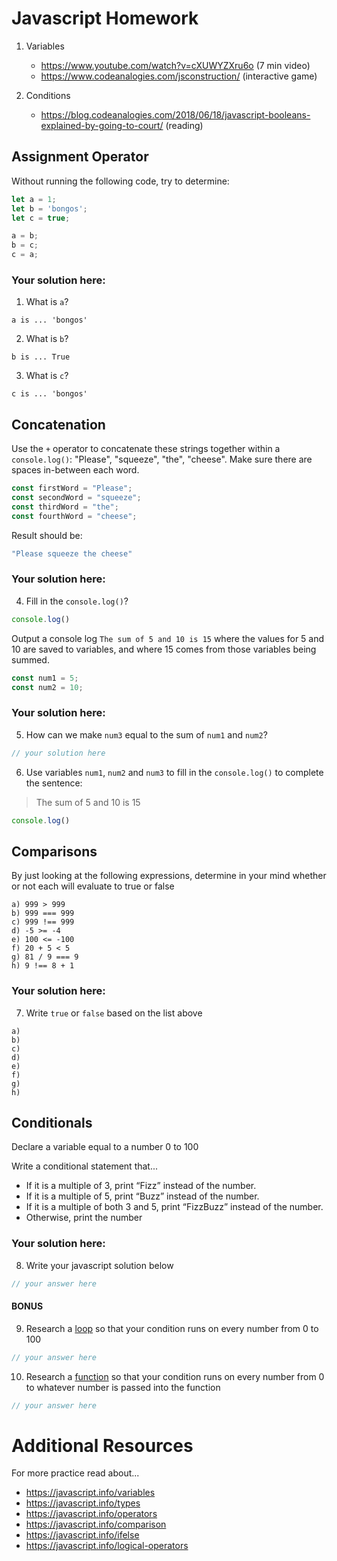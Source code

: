 # Javascript Homework

1.  Variables
    - https://www.youtube.com/watch?v=cXUWYZXru6o (7 min video)
    - https://www.codeanalogies.com/jsconstruction/ (interactive game)

2.  Conditions
    - https://blog.codeanalogies.com/2018/06/18/javascript-booleans-explained-by-going-to-court/ (reading)


## Assignment Operator
Without running the following code, try to determine:

```js
let a = 1;
let b = 'bongos';
let c = true;

a = b;
b = c;
c = a;
```

### Your solution here:
1.  What is `a`?
```
a is ... 'bongos'
```
2.  What is `b`?
```
b is ... True
```
3.  What is `c`?
```
c is ... 'bongos'
```

## Concatenation
Use the `+` operator to concatenate these strings together within a `console.log()`: "Please", "squeeze", "the", "cheese". Make sure there are spaces in-between each word.

```js
const firstWord = "Please";
const secondWord = "squeeze";
const thirdWord = "the";
const fourthWord = "cheese";
```
Result should be:
```js
"Please squeeze the cheese"
```

### Your solution here:
4.  Fill in the `console.log()`?
```js
console.log()
```

Output a console log `The sum of 5 and 10 is 15` where the values for 5 and 10 are saved to variables, and where 15 comes from those variables being summed.
```js
const num1 = 5;
const num2 = 10;
```

### Your solution here:
5.  How can we make `num3` equal to the sum of `num1` and `num2`?
```js
// your solution here
```
6.  Use variables `num1`, `num2` and `num3` to fill in the `console.log()` to complete the sentence: 

>The sum of 5 and 10 is 15

```js
console.log()
```

## Comparisons
By just looking at the following expressions, determine in your mind whether or not each will evaluate to true or false
```
a) 999 > 999
b) 999 === 999 
c) 999 !== 999
d) -5 >= -4
e) 100 <= -100
f) 20 + 5 < 5 
g) 81 / 9 === 9
h) 9 !== 8 + 1
```
### Your solution here:
7.  Write `true` or `false` based on the list above
```
a) 
b)  
c)
d) 
e) 
f) 
g) 
h) 
```

## Conditionals
Declare a variable equal to a number 0 to 100

Write a conditional statement that...
- If it is a multiple of 3, print “Fizz” instead of the number.
- If it is a multiple of 5, print “Buzz” instead of the number.
- If it is a multiple of both 3 and 5, print “FizzBuzz” instead of the number.
- Otherwise, print the number

### Your solution here:
8.  Write your javascript solution below
```js
// your answer here
```

#### BONUS
9.  Research a [loop](https://javascript.info/while-for) so that your condition runs on every number from 0 to 100
```js
// your answer here
```
10.  Research a [function](https://javascript.info/function-basics) so that your condition runs on every number from 0 to whatever number is passed into the function
```js
// your answer here
```

# Additional Resources
For more practice read about...
- https://javascript.info/variables
- https://javascript.info/types
- https://javascript.info/operators
- https://javascript.info/comparison
- https://javascript.info/ifelse
- https://javascript.info/logical-operators